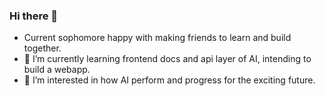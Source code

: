 ### Hi there 👋

 - Current sophomore happy with making friends to learn and build together.
 - 🌱 I’m currently learning frontend docs and api layer of AI, intending to build a webapp.
 - 🤔 I’m interested in how AI perform and progress for the exciting future.
<!--
**Hartter-Cerigent/Hartter-Cerigent** is a ✨ _special_ ✨ repository because its `README.md` (this file) appears on your GitHub profile.

Here are some ideas to get you started:

- 🔭 I’m currently working on ...
- 🌱 I’m currently learning ...
- 👯 I’m looking to collaborate on ...
- 🤔 I’m looking for help with ...
- 💬 Ask me about ...
- 📫 How to reach me: ...
- 😄 Pronouns: ...
- ⚡ Fun fact: ...
-->
